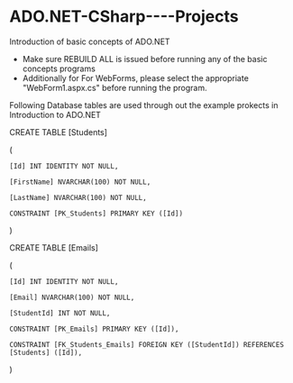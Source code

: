 # ADO.NET-CSharp----Projects
Introduction of basic concepts of ADO.NET
- Make sure REBUILD ALL is issued before running any of the basic concepts programs
- Additionally for For WebForms, please select the appropriate "WebForm1.aspx.cs" before running the program.


Following Database tables are used through out the example prokects in Introduction to ADO.NET

CREATE TABLE [Students]

(

	[Id] INT IDENTITY NOT NULL,
	
	[FirstName] NVARCHAR(100) NOT NULL,
	
	[LastName] NVARCHAR(100) NOT NULL,
	
	CONSTRAINT [PK_Students] PRIMARY KEY ([Id])
	
)



CREATE TABLE [Emails]

(

	[Id] INT IDENTITY NOT NULL,
	
	[Email] NVARCHAR(100) NOT NULL,
	
	[StudentId] INT NOT NULL,
	
	CONSTRAINT [PK_Emails] PRIMARY KEY ([Id]),
	
	CONSTRAINT [FK_Students_Emails] FOREIGN KEY ([StudentId]) REFERENCES [Students] ([Id]),
	
)

